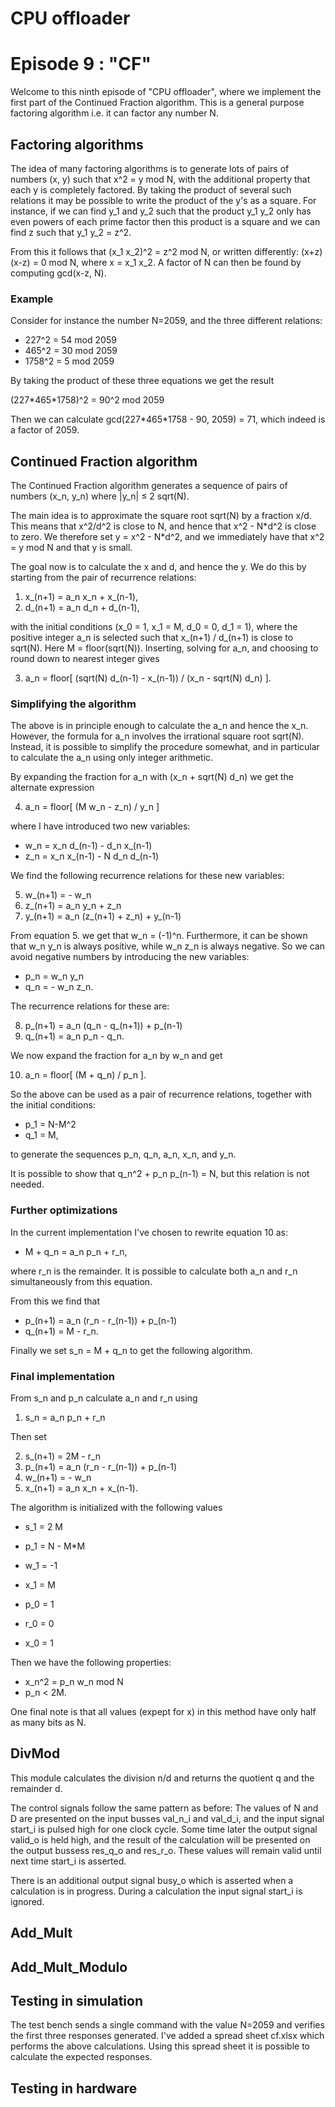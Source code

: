 # CPU offloader
# Episode 9 : "CF"

Welcome to this ninth episode of "CPU offloader", where we implement the first
part of the Continued Fraction algorithm. This is a general purpose factoring
algorithm i.e. it can factor any number N.

## Factoring algorithms

The idea of many factoring algorithms is to generate lots of pairs of numbers
(x, y) such that x^2 = y mod N, with the additional property that each y is
completely factored. By taking the product of several such relations it may be
possible to write the product of the y's as a square. For instance, if we can
find y\_1 and y\_2 such that the product y\_1 y\_2 only has even powers of each
prime factor then this product is a square and we can find z such that y\_1
y\_2 = z^2.

From this it follows that (x\_1 x\_2)^2 = z^2 mod N, or written differently:
(x+z)(x-z) = 0 mod N, where x = x\_1 x\_2. A factor of N can then be found by
computing gcd(x-z, N).

### Example
Consider for instance the number N=2059, and the three different relations:

* 227^2 = 54 mod 2059
* 465^2 = 30 mod 2059
* 1758^2 = 5 mod 2059

By taking the product of these three equations we get the result

(227\*465\*1758)^2 = 90^2 mod 2059

Then we can calculate gcd(227\*465\*1758 - 90, 2059) = 71, which indeed is a
factor of 2059.

## Continued Fraction algorithm

The Continued Fraction algorithm generates a sequence of pairs of numbers
(x\_n, y\_n) where |y\_n| &le; 2 sqrt(N).

The main idea is to approximate the square root sqrt(N) by a fraction x/d.
This means that x^2/d^2 is close to N, and hence that x^2 - N\*d^2 is close to
zero. We therefore set y = x^2 - N\*d^2, and we immediately have that x^2 = y
mod N and that y is small.

The goal now is to calculate the x and d, and hence the y. We do this by
starting from the pair of recurrence relations:

1. x\_(n+1) = a\_n x\_n + x\_(n-1),
2. d\_(n+1) = a\_n d\_n + d\_(n-1),

with the initial conditions (x\_0 = 1, x\_1 = M, d\_0 = 0, d\_1 = 1), where the
positive integer a\_n is selected such that x\_(n+1) / d\_(n+1) is close to
sqrt(N). Here M = floor(sqrt(N)). Inserting, solving for a\_n, and choosing to
round down to nearest integer gives

3. a\_n = floor[ (sqrt(N) d\_(n-1) - x\_(n-1)) / (x\_n - sqrt(N) d\_n) ].

### Simplifying the algorithm

The above is in principle enough to calculate the a\_n and hence the x\_n.
However, the formula for a\_n involves the irrational square root sqrt(N).
Instead, it is possible to simplify the procedure somewhat, and in particular
to calculate the a\_n using only integer arithmetic.

By expanding the fraction for a\_n with (x\_n + sqrt(N) d\_n) we get the
alternate expression

4. a\_n = floor[ (M w\_n - z\_n) / y\_n ]

where I have introduced two new variables:

* w\_n = x\_n d\_(n-1) - d\_n x\_(n-1)
* z\_n = x\_n x\_(n-1) - N d\_n d\_(n-1)

We find the following recurrence relations for these new variables:

5. w\_(n+1) = - w\_n
6. z\_(n+1) = a\_n y\_n + z\_n
7. y\_(n+1) = a\_n (z\_(n+1) + z\_n) + y\_(n-1)

From equation 5. we get that w\_n = (-1)^n. Furthermore, it can be shown that
w\_n y\_n is always positive, while w\_n z\_n is always negative.  So we can
avoid negative numbers by introducing the new variables:

* p\_n = w\_n y\_n
* q\_n = - w\_n z\_n.

The recurrence relations for these are:

8. p\_(n+1) = a\_n (q\_n - q\_(n+1)) + p\_(n-1)
9. q\_(n+1) = a\_n p\_n - q\_n.

We now expand the fraction for a\_n by w\_n and get

10. a\_n = floor[ (M + q\_n) / p\_n ].

So the above can be used as a pair of recurrence relations, together
with the initial conditions:

* p\_1 = N-M^2
* q\_1 = M,

to generate the sequences p\_n, q\_n, a\_n, x\_n, and y\_n.

It is possible to show that q\_n^2 + p\_n p\_(n-1) = N, but this relation
is not needed.

### Further optimizations

In the current implementation I've chosen to rewrite equation 10 as:

* M + q\_n = a\_n p\_n + r\_n,

where r\_n is the remainder. It is possible to calculate both a\_n and r\_n
simultaneously from this equation.

From this we find that

* p\_(n+1) = a\_n (r\_n - r\_(n-1)) + p\_(n-1)
* q\_(n+1) = M - r\_n.

Finally we set s\_n = M + q\_n to get the following algorithm.

### Final implementation

From s\_n and p\_n calculate a\_n and r\_n using

1. s\_n = a\_n p\_n + r\_n

Then set

2. s\_(n+1) = 2M - r\_n
3. p\_(n+1) = a\_n (r\_n - r\_(n-1)) + p\_(n-1)
4. w\_(n+1) = - w\_n
5. x\_(n+1) = a\_n x\_n + x\_(n-1).

The algorithm is initialized with the following values

* s\_1 = 2 M
* p\_1 = N - M\*M
* w\_1 = -1
* x\_1 = M

* p\_0 = 1
* r\_0 = 0
* x\_0 = 1

Then we have the following properties:

* x\_n^2 = p\_n w\_n mod N
* p\_n < 2M.

One final note is that all values (expept for x) in this method have only half
as many bits as N.

## DivMod
This module calculates the division n/d and returns the quotient q and the
remainder d.

The control signals follow the same pattern as before: The values of N and D
are presented on the input busses val\_n\_i and val\_d\_i, and the input signal
start\_i is pulsed high for one clock cycle.  Some time later the output signal
valid\_o is held high, and the result of the calculation will be presented on
the output bussess res\_q\_o and res\_r\_o.  These values will remain valid
until next time start\_i is asserted.

There is an additional output signal busy\_o which is asserted when a
calculation is in progress. During a calculation the input signal start\_i is
ignored.

## Add\_Mult

## Add\_Mult\_Modulo

## Testing in simulation
The test bench sends a single command with the value N=2059 and verifies the
first three responses generated.
I've added a spread sheet cf.xlsx which performs the above calculations. Using
this spread sheet it is possible to calculate the expected responses.

## Testing in hardware


